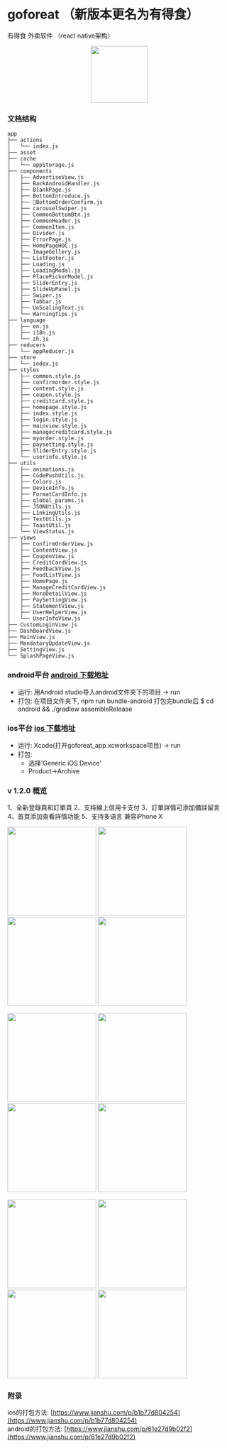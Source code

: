 # goforeat （新版本更名为有得食）
有得食 外卖软件 （react native架构）
<p align="center">
  <img width="128" src="./display/goforeat.png">
</p>

### 文档结构
```
app  
├── actions  
│   └── index.js   
├── asset  
├── cache        
│   └── appStorage.js            
├── components
│   ├── AdvertiseView.js
│   ├── BackAndroidHandler.js
│   ├── BlankPage.js
│   ├── BottomIntroduce.js
│   ├── BottomOrderConfirm.js
│   ├── carouselSwiper.js
│   ├── CommonBottomBtn.js
│   ├── CommonHeader.js
│   ├── CommonItem.js
│   ├── Divider.js
│   ├── ErrorPage.js
│   ├── HomePageHOC.js
│   ├── ImageGellery.js
│   ├── ListFooter.js
│   ├── Loading.js
│   ├── LoadingModal.js
│   ├── PlacePickerModel.js
│   ├── SliderEntry.js
│   ├── SlideUpPanel.js
│   ├── Swiper.js
│   ├── Tabbar.js
│   ├── UnScalingText.js
│   └── WarningTips.js
├── language
│   ├── en.js
│   ├── i18n.js
│   └── zh.js
├── reducers
│   └── appReducer.js
├── store
│   └── index.js
├── styles
│   ├── common.style.js
│   ├── confirmorder.style.js
│   ├── content.style.js
│   ├── coupon.style.js
│   ├── creditcard.style.js
│   ├── homepage.style.js
│   ├── index.style.js
│   ├── login.style.js
│   ├── mainview.style.js
│   ├── managecreditcard.style.js
│   ├── myorder.style.js
│   ├── paysetting.style.js
│   ├── SliderEntry.style.js
│   └── userinfo.style.js
├── utils
│   ├── animations.js
│   ├── CodePushUtils.js
│   ├── Colors.js
│   ├── DeviceInfo.js
│   ├── FormatCardInfo.js
│   ├── global_params.js
│   ├── JSONUtils.js
│   ├── LinkingUtils.js
│   ├── TextUtils.js
│   ├── ToastUtil.js
│   └── ViewStatus.js
├── views
│   ├── ConfirmOrderView.js
│   ├── ContentView.js
│   ├── CouponView.js
│   ├── CreditCardView.js
│   ├── FeedbackView.js
│   ├── FoodListView.js
│   ├── HomePage.js
│   ├── ManageCreditCardView.js
│   ├── MoreDetailView.js
│   ├── PaySettingView.js
│   ├── StatementView.js
│   ├── UserHelperView.js
│   └── UserInfoView.js
├── CustomLoginView.js
├── DashBoardView.js
├── MainView.js
├── MandatoryUpdateView.js
├── SettingView.js
└── SplashPageView.js

```

### android平台 [android 下载地址](https://play.google.com/store/apps/details?id=com.goforeat_app)
* 运行: 用Android studio导入android文件夹下的项目 -> run 
* 打包: 在项目文件夹下, npm run bundle-android 打包完bundle后 $ cd android && ./gradlew assembleRelease

### ios平台 [ios 下载地址](https://itunes.apple.com/cn/app/goforeat/id1343559475?mt=8)
* 运行: Xcode(打开goforeat_app.xcworkspace项目) -> run
* 打包:
    * 选择'Generic iOS Device'
    * Product->Archive

### v 1.2.0 概览 
1、全新登錄頁和訂單頁
2、支持線上信用卡支付
3、訂單詳情可添加備註留言
4、首頁添加查看詳情功能
5、支持多语言  兼容iPhone X
 <p align="left">
  <img src="./display/launch_screen.png" width="200">
  <img src="./display/v1200.png" width="200">
  <img src="./display/v1201.png" width="200">
  <img src="./display/v1202.png" width="200">
</p>
<p align="left">
  <img src="./display/v1203.png" width="200">
  <img src="./display/v1204.png" width="200">
  <img src="./display/v1205.png" width="200">
  <img src="./display/v1206.png" width="200">
</p>
<p align="left">
  <img src="./display/v1207.png" width="200">
  <img src="./display/v1208.png" width="200">
  <img src="./display/v1209.png" width="200">
  <img src="./display/v1210.png" width="200">
</p>

### 附录
ios的打包方法:
[https://www.jianshu.com/p/b1b77d804254](https://www.jianshu.com/p/b1b77d804254) <br>
android的打包方法:
[https://www.jianshu.com/p/61e27d9b02f2](https://www.jianshu.com/p/61e27d9b02f2)
